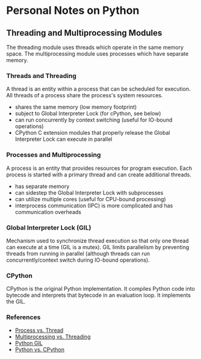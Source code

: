 # Personal Notes on Python

## Threading and Multiprocessing Modules

The threading module uses threads which operate in the same memory space. The multiprocessing module uses processes which have separate memory.

### Threads and Threading

A thread is an entity within a process that can be scheduled for execution. All threads of a process share the process's system resources. 

- shares the same memory (low memory footprint)
- subject to Global Interpreter Lock (for cPython, see below)
- can run concurrently by context switching (useful for IO-bound operations)
- CPython C extension modules that properly release the Global Interpreter Lock can execute in parallel 

### Processes and Multiprocessing

A process is an entity that provides resources for program execution. Each process is started with a primary thread and can create additional threads. 

- has separate memory
- can sidestep the Global Interpreter Lock with subprocesses
- can utilize multiple cores (useful for CPU-bound processing)
- interprocess communication (IPC) is more complicated and has communication overheads

### Global Interpreter Lock (GIL)

Mechanism used to synchronize thread execution so that only one thread can execute at a time (GIL is a mutex). GIL limits parallelism by preventing threads from running in parallel (although threads can run concurrently/context switch during IO-bound operations).

### CPython

CPython is the original Python implementation. It compiles Python code into bytecode and interprets that bytecode in an evaluation loop. It implements the GIL.


### References
- [Process vs. Thread](https://stackoverflow.com/questions/200469/what-is-the-difference-between-a-process-and-a-thread)
- [Multiprocessing vs. Threading](https://stackoverflow.com/questions/3044580/multiprocessing-vs-threading-python)
- [Python GIL](https://cs.nyu.edu/~lerner/spring10/projects/Python_GIL.pdf)
- [Python vs. CPython](https://stackoverflow.com/questions/17130975/python-vs-cpython)